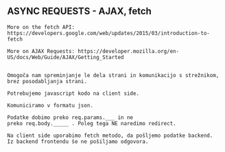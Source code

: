 ASYNC REQUESTS - AJAX, fetch
--------------------------------------------------------------------------
	More on the fetch API: https://developers.google.com/web/updates/2015/03/introduction-to-fetch

	More on AJAX Requests: https://developer.mozilla.org/en-US/docs/Web/Guide/AJAX/Getting_Started


	Omogoča nam spreminjanje le dela strani in komunikacijo s strežnikom, 
	brez posodabljanja strani. 

	Potrebujemo javascript kodo na client side.

	Komuniciramo v formatu json. 

	Podatke dobimo preko req.params.___ in ne
	preko req.body._____ . Poleg tega NE naredimo redirect.

	Na client side uporabimo fetch metodo, da pošljemo podatke backend.
	Iz backend frontendu še ne pošiljamo odgovora.
